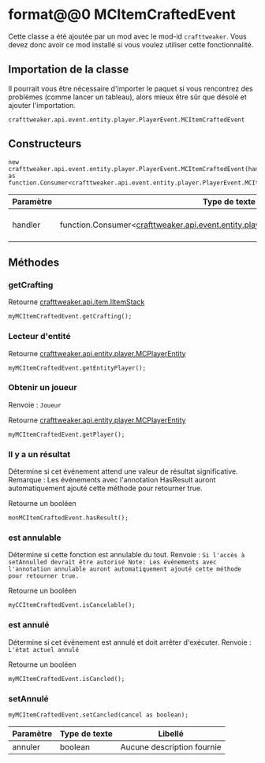# format@@0 MCItemCraftedEvent

Cette classe a été ajoutée par un mod avec le mod-id `crafttweaker`. Vous devez donc avoir ce mod installé si vous voulez utiliser cette fonctionnalité.

## Importation de la classe
Il pourrait vous être nécessaire d'importer le paquet si vous rencontrez des problèmes (comme lancer un tableau), alors mieux être sûr que désolé et ajouter l'importation.
```zenscript
crafttweaker.api.event.entity.player.PlayerEvent.MCItemCraftedEvent
```

## Constructeurs
```zenscript
new crafttweaker.api.event.entity.player.PlayerEvent.MCItemCraftedEvent(handler as function.Consumer<crafttweaker.api.event.entity.player.PlayerEvent.MCItemCraftedEvent>);
```
| Paramètre | Type de texte                                                                                                                                             | Libellé                    |
| --------- | --------------------------------------------------------------------------------------------------------------------------------------------------------- | -------------------------- |
| handler   | function.Consumer<[crafttweaker.api.event.entity.player.PlayerEvent.MCItemCraftedEvent](/vanilla/api/event/entity/player/PlayerEvent/MCItemCraftedEvent)> | Aucune description fournie |



## Méthodes
### getCrafting

Retourne [crafttweaker.api.item.IItemStack](/vanilla/api/items/IItemStack)

```zenscript
myMCItemCraftedEvent.getCrafting();
```

### Lecteur d'entité

Retourne [crafttweaker.api.entity.player.MCPlayerEntity](/vanilla/api/entity/player/MCPlayerEntity)

```zenscript
myMCItemCraftedEvent.getEntityPlayer();
```

### Obtenir un joueur

Renvoie : `Joueur`

Retourne [crafttweaker.api.entity.player.MCPlayerEntity](/vanilla/api/entity/player/MCPlayerEntity)

```zenscript
myMCItemCraftedEvent.getPlayer();
```

### Il y a un résultat

Détermine si cet événement attend une valeur de résultat significative. Remarque : Les événements avec l'annotation HasResult auront automatiquement ajouté cette méthode pour retourner true.

Retourne un booléen

```zenscript
monMCItemCraftedEvent.hasResult();
```

### est annulable

Détermine si cette fonction est annulable du tout. Renvoie : `Si l'accès à setAnnulled devrait être autorisé
 Note:
 Les événements avec l'annotation annulable auront automatiquement ajouté cette méthode pour retourner true.`

Retourne un booléen

```zenscript
myCCItemCraftedEvent.isCancelable();
```

### est annulé

Détermine si cet événement est annulé et doit arrêter d'exécuter. Renvoie : `L'état actuel annulé`

Retourne un booléen

```zenscript
myMCItemCraftedEvent.isCancled();
```

### setAnnulé

```zenscript
myMCItemCraftedEvent.setCancled(cancel as boolean);
```

| Paramètre | Type de texte | Libellé                    |
| --------- | ------------- | -------------------------- |
| annuler   | boolean       | Aucune description fournie |



